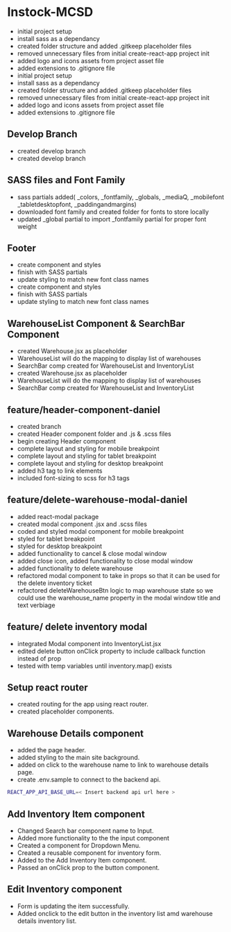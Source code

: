 # Instock-MCSD

- initial project setup
- install sass as a dependancy
- created folder structure and added .gitkeep placeholder files
- removed unnecessary files from initial create-react-app project init
- added logo and icons assets from project asset file
- added extensions to .gitignore file
- initial project setup
- install sass as a dependancy
- created folder structure and added .gitkeep placeholder files
- removed unnecessary files from initial create-react-app project init
- added logo and icons assets from project asset file
- added extensions to .gitignore file

## Develop Branch

- created develop branch
- created develop branch

## SASS files and Font Family

- sass partials added( \_colors, \_fontfamily, \_globals, \_mediaQ, \_mobilefont \_tabletdesktopfont, \_paddingandmargins)
- downloaded font family and created folder for fonts to store locally
- updated \_global partial to import \_fontfamily partial for proper font weight

## Footer

- create component and styles
- finish with SASS partials
- update styling to match new font class names
- create component and styles
- finish with SASS partials
- update styling to match new font class names

## WarehouseList Component & SearchBar Component

- created Warehouse.jsx as placeholder
- WarehouseList will do the mapping to display list of warehouses
- SearchBar comp created for WarehouseList and InventoryList
- created Warehouse.jsx as placeholder
- WarehouseList will do the mapping to display list of warehouses
- SearchBar comp created for WarehouseList and InventoryList

## feature/header-component-daniel

- created branch
- created Header component folder and .js & .scss files
- begin creating Header component
- complete layout and styling for mobile breakpoint
- complete layout and styling for tablet breakpoint
- complete layout and styling for desktop breakpoint
- added h3 tag to link elements
- included font-sizing to scss for h3 tags

## feature/delete-warehouse-modal-daniel

- added react-modal package
- created modal component .jsx and .scss files
- coded and styled modal component for mobile breakpoint
- styled for tablet breakpoint
- styled for desktop breakpoint
- added functionality to cancel & close modal window
- added close icon, added functionality to close modal window
- added functionality to delete warehouse
- refactored modal component to take in props so that it can be used for the delete inventory ticket
- refactored deleteWarehouseBtn logic to map warehouse state so we could use the warehouse_name property in the modal window title and text verbiage

## feature/ delete inventory modal

- integrated Modal component into InventoryList.jsx
- edited delete button onClick property to include callback function instead of prop
- tested with temp variables until inventory.map() exists

## Setup react router

- created routing for the app using react router.
- created placeholder components.

## Warehouse Details component

- added the page header.
- added styling to the main site background.
- added on click to the warehouse name to link to warehouse details page.
- create .env.sample to connect to the backend api.

```bash
REACT_APP_API_BASE_URL=< Insert backend api url here >
```

## Add Inventory Item component

- Changed Search bar component name to Input.
- Added more functionality to the the input component
- Created a component for Dropdown Menu.
- Created a reusable component for inventory form.
- Added to the Add Inventory Item component.
- Passed an onClick prop to the button component.

## Edit Inventory component

- Form is updating the item successfully.
- Added onclick to the edit button in the inventory list amd warehouse details inventory list.
